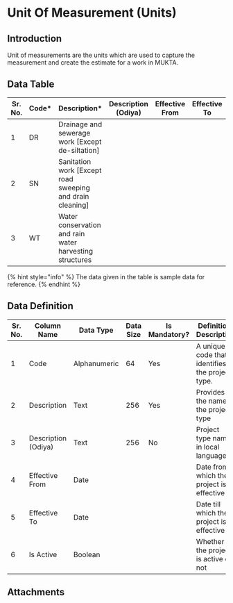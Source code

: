 # Unit Of Measurement (Units)

## Introduction

Unit of measurements are the units which are used to capture the measurement and create the estimate for a work in MUKTA.

## Data Table

| Sr. No. | Code\* | Description\*                                              | Description (Odiya) | Effective From | Effective To | Is Active |
| ------- | ------ | ---------------------------------------------------------- | ------------------- | -------------- | ------------ | --------- |
| 1       | DR     | Drainage and sewerage work \[Except de-siltation]          |                     |                |              |           |
| 2       | SN     | Sanitation work \[Except road sweeping and drain cleaning] |                     |                |              |           |
| 3       | WT     | Water conservation and rain water harvesting structures    |                     |                |              |           |

{% hint style="info" %}
The data given in the table is sample data for reference.
{% endhint %}

## Data Definition

| Sr. No. | Column Name         | Data Type    | Data Size | Is Mandatory? | Definition/ Description                         |
| ------- | ------------------- | ------------ | --------- | ------------- | ----------------------------------------------- |
| 1       | Code                | Alphanumeric | 64        | Yes           | A unique code that identifies the project type. |
| 2       | Description         | Text         | 256       | Yes           | Provides the name of the project type           |
| 3       | Description (Odiya) | Text         | 256       | No            | Project type name in local language             |
| 4       | Effective From      | Date         |           |               | Date from which the project is effective        |
| 5       | Effective To        | Date         |           |               | Date till which the project is effective        |
| 6       | Is Active           | Boolean      |           |               | Whether the project is active or not            |

## Attachments

